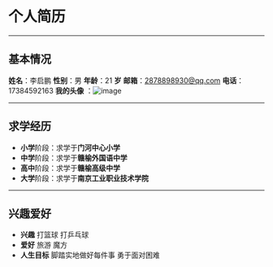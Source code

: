 # 个人简历
----
## 基本情况
**姓名**：李启鹏
**性别**：男
**年龄**：21  **岁**
**邮箱**：2878898930@qq.com
**电话**：17384592163
**我的头像**   ：![image](https://timgsa.baidu.com/timg?image&quality=80&size=b9999_10000&sec=1552312597187&di=c6bf8697edb148f0380db10992d6f66b&imgtype=0&src=http%3A%2F%2Fup.qqjia.com%2Fz%2F21%2Ftu22820_6.jpg)

----
## 求学经历
- **小学**阶段：求学于**门河中心小学**
- **中学**阶段：求学于**赣榆外国语中学**
- **高中**阶段：求学于**赣榆高级中学**
- **大学**阶段：求学于**南京工业职业技术学院**
----
## 兴趣爱好
- **兴趣**
打篮球
打乒乓球
- **爱好**
旅游
魔方
- **人生目标**
脚踏实地做好每件事
勇于面对困难